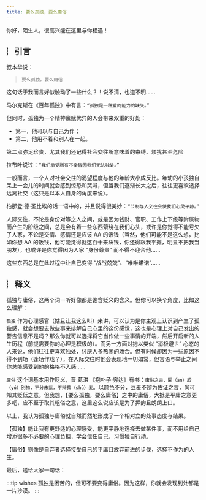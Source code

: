 ```yaml
---
title: 要么孤独，要么庸俗
---
```


你好，陌生人，很高兴能在这里与你相遇！

## ︴引言

叔本华说：

> `要么孤独，要么庸俗`

这句话于我而言好似触动了一些什么？！说不清，也道不明……

马尔克斯在《百年孤独》中有言：`“孤独是一种爱的能力的缺失。”`

但同时，孤独为一个精神禀赋优异的人会带来双重的好处：

- 第一，他可以与自己为伴；
- 第二，他用不着和别人在一起。

第二点弥足珍贵，尤其我们还记得社会交往所意味着的束缚、烦扰甚至危险

拉布叶说过：`“我们承受所有不幸皆因我们无法独处。” `

一般而言，一个人对社会交往的渴望程度与他的年龄大小成反比。年幼的小孩独自呆上一会儿的时间就会感到惊恐和哭喊，但当我们逐渐长大之后，往往更喜欢选择远离社交（这只是以本人自身的角度来说）。

柏那登·德·圣比埃的话一语中的，并且说得很美妙：`“节制与人交往会使我们心灵平静。”`

人际交往，不论是身份对等之人之间，或是因为钱财、官职、工作上下级等附属物而产生的阶级之间，总是会有着一些东西萦绕在我们心头，或许是你觉得不能亏欠了人家，不论是交情、感情还是应该 AA 的饭钱（当然，他们可能不是这么想，比如你想 AA 的饭钱，他可能觉得就这百十来块钱，你还得跟我平摊，明显不把我当朋友），也或许是你觉得因为人家 “身份尊贵” 而不得不迎合他……

这些东西总是在此过程中让自己变得 “战战兢兢”、“唯唯诺诺”……

## ︴释义

孤独与庸俗，这两个词一听好像都是饱含贬义的含义。但你可以换个角度，比如这么理解：

`孤独` 作为心理感官（姑且让我这么叫）来讲，可以认为是你主观上认识到产生了孤独感，就会想要去做些事来排解自己心里的这份感觉，这也是心理上对自己发出的警告信息不是吗？那么你就可以选择将它当作做一些事情的开端，然后开启新的人生历程（前提需要你的心理是积极的）。而另一方面对抱以类似 “消极避世” 心态的人来说，他们往往更喜欢独处，讨厌人多热闹的场合。但有时候却因为一些原因不得不到场（逢场作戏？），在人际交往时他会表现地一切如常，但言语与举止之间你总能感受到他的格格不入感……

`庸俗` 这个词基本用作贬义，晋 葛洪 《抱朴子·穷达》有书：`庸俗之夫，闇（àn）於（yú）别物，不分朱紫，不辩菽（shū）麦`。以颜色不分，豆麦不辨为佐证之言，尚可知其贬低之意。但我想，【要么孤独，要么庸俗】之中的庸俗，大抵是平庸之意更多吧，应不至于取其粗俗之意，这里这么说应该是为了押韵且朗朗上口。

以上，我认为孤独与庸俗就自然而然地形成了一个相对立的处事态度与结果。

【孤独】能让我有更舒适的心理感受，能更平静地选择去做某件事，而不用给自己增添很多不必要的心理负担，学会信任自己，习惯独自行动。

【庸俗】则像是自弃者选择接受自己的平庸且放弃前进的步伐，选择不作为的人生。

最后，送给大家一句话：

:::tip wishes
孤独是困苦的，但可不要变得庸俗。因为这样，你就会发现到处都是一片沙漠。
:::
